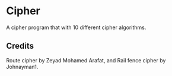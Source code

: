 # Cipher
A cipher program that with 10 different cipher algorithms.
## Credits 
Route cipher by Zeyad Mohamed Arafat, and Rail fence cipher by Johnayman1.
